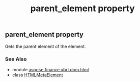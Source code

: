 ﻿---
title: parent_element property
second_title: Aspose.Finance for Python via .NET API References
description: 
type: docs
weight: 380
url: /python-net/aspose.finance.xbrl.dom.html/htmlmetaelement/parent_element/
is_root: false
---

## parent_element property


Gets the parent element of the element.

### See Also
* module [aspose.finance.xbrl.dom.html](../../)
* class [HTMLMetaElement](/finance/python-net/aspose.finance.xbrl.dom.html/htmlmetaelement)
